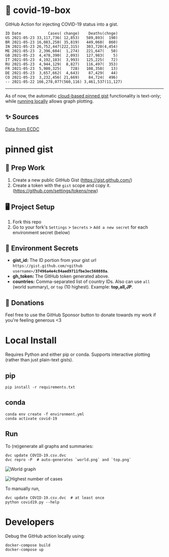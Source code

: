 # 🏥 covid-19-box

GitHub Action for injecting COVID-19 status into a gist.

```
ID Date            Cases( change)    Deaths(chnge)
US 2021-05-23 33,117,736( 12,853)   589,893(  190)
BR 2021-05-23 16,083,258( 35,819)   449,068(  860)
IN 2021-05-23 26,752,447(222,315)   303,720(4,454)
ME 2021-05-23  2,396,604(  1,274)   221,647(   50)
GB 2021-05-23  4,478,390(  2,093)   127,983(    5)
IT 2021-05-23  4,192,183(  3,993)   125,225(   72)
RU 2021-05-23  4,944,129(  8,827)   116,497(  353)
FR 2021-05-23  5,980,325(    728)   108,358(   13)
DE 2021-05-23  3,657,662(  4,643)    87,429(   44)
CO 2021-05-23  3,232,456( 21,669)    84,724(  496)
-- 2021-05-22 166,278,077(560,116) 3,461,537(11,127)
```

---

As of now, the automatic [cloud-based pinned gist](#pinned-gist) functionality is text-only;
while [running locally](#local-install) allows graph plotting.

## ✨ Sources

[Data from ECDC](https://www.ecdc.europa.eu/en/publications-data/download-todays-data-geographic-distribution-covid-19-cases-worldwide)

# pinned gist

## 🎒 Prep Work
1. Create a new public GitHub Gist (https://gist.github.com/)
1. Create a token with the `gist` scope and copy it. (https://github.com/settings/tokens/new)

## 🖥 Project Setup
1. Fork this repo
1. Go to your fork's `Settings` > `Secrets` > `Add a new secret` for each environment secret (below)

## 🤫 Environment Secrets
- **gist_id:** The ID portion from your gist url `https://gist.github.com/<github username>/`**`37496a4e4c84aed9711fbe3ec560888a`**.
- **gh_token:** The GitHub token generated above.
- **countries:** Comma-separated list of country IDs. Also can use `all` (world summary), or `top` (10 highest). Example: **top,all,JP**.

## 💸 Donations

Feel free to use the GitHub Sponsor button to donate towards my work if you're feeling generous <3

# Local Install

Requires Python and either pip or conda. Supports interactive plotting (rather than just plain-text gists).

## pip

```
pip install -r requirements.txt
```

## conda

```
conda env create -f environment.yml
conda activate covid-19
```

## Run

To (re)generate all graphs and summaries:

```
dvc update COVID-19.csv.dvc
dvc repro -P  # auto-generates `world.png` and `top.png`
```

![World graph](world.png)

![Highest number of cases](top.png)

To manually run,

```
dvc update COVID-19.csv.dvc  # at least once
python covid19.py --help
```

# Developers

Debug the GitHub action locally using:

```
docker-compose build
docker-compose up
```

